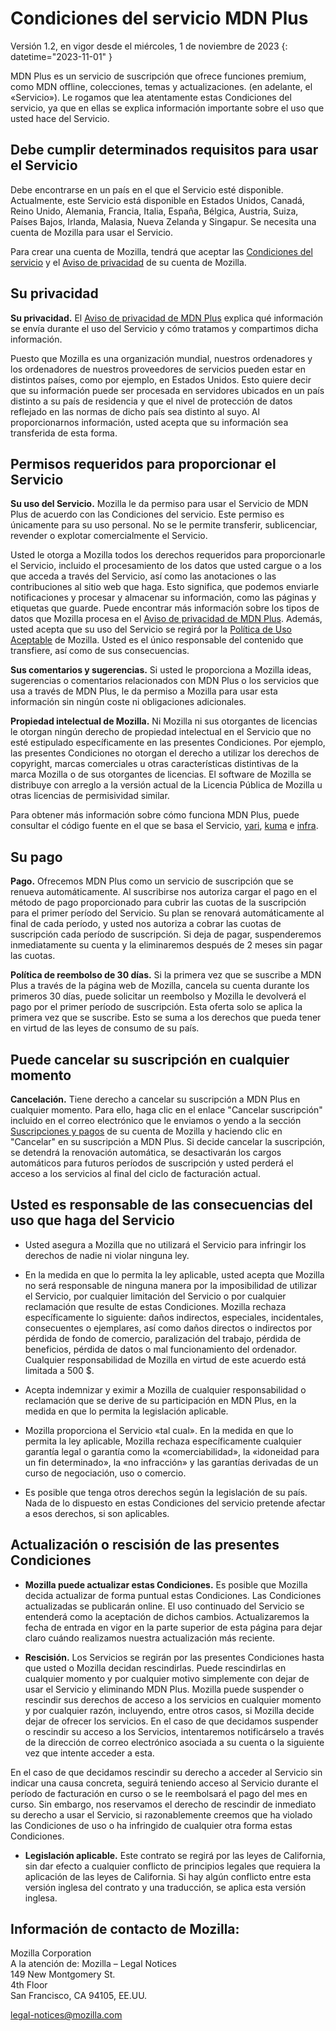 # Condiciones del servicio MDN Plus

Versión 1.2, en vigor desde el miércoles, 1 de noviembre de 2023
{: datetime="2023-11-01" }

MDN Plus es un servicio de suscripción que ofrece funciones premium, como MDN offline, colecciones, temas y actualizaciones. (en adelante, el «Servicio»). Le rogamos que lea atentamente estas Condiciones del servicio, ya que en ellas se explica información importante sobre el uso que usted hace del Servicio.

## Debe cumplir determinados requisitos para usar el Servicio

Debe encontrarse en un país en el que el Servicio esté disponible. Actualmente, este Servicio está disponible en Estados Unidos, Canadá, Reino Unido, Alemania, Francia, Italia, España, Bélgica, Austria, Suiza, Países Bajos, Irlanda, Malasia, Nueva Zelanda y Singapur. Se necesita una cuenta de Mozilla para usar el Servicio.

Para crear una cuenta de Mozilla, tendrá que aceptar las [Condiciones del servicio](https://www.mozilla.org/about/legal/terms/services/) y el [Aviso de privacidad](https://www.mozilla.org/privacy/mozilla-accounts/) de su cuenta de Mozilla.

## Su privacidad

__Su privacidad.__ El [Aviso de privacidad de MDN Plus](https://www.mozilla.org/privacy/mdn-plus/) explica qué información se envía durante el uso del Servicio y cómo tratamos y compartimos dicha información.

Puesto que Mozilla es una organización mundial, nuestros ordenadores y los ordenadores de nuestros proveedores de servicios pueden estar en distintos países, como por ejemplo, en Estados Unidos. Esto quiere decir que su información puede ser procesada en servidores ubicados en un país distinto a su país de residencia y que el nivel de protección de datos reflejado en las normas de dicho país sea distinto al suyo. Al proporcionarnos información, usted acepta que su información sea transferida de esta forma.

## Permisos requeridos para proporcionar el Servicio

__Su uso del Servicio.__ Mozilla le da permiso para usar el Servicio de MDN Plus de acuerdo con las Condiciones del servicio. Este permiso es únicamente para su uso personal. No se le permite transferir, sublicenciar, revender o explotar comercialmente el Servicio.

Usted le otorga a Mozilla todos los derechos requeridos para proporcionarle el Servicio, incluido el procesamiento de los datos que usted cargue o a los que acceda a través del Servicio, así como las anotaciones o las contribuciones al sitio web que haga. Esto significa, que podemos enviarle notificaciones y procesar y almacenar su información, como las páginas y etiquetas que guarde. Puede encontrar más información sobre los tipos de datos que Mozilla procesa en el [Aviso de privacidad de MDN Plus](https://www.mozilla.org/privacy/mdn-plus/).
Además, usted acepta que su uso del Servicio se regirá por la [Política de Uso Aceptable](https://www.mozilla.org/about/legal/acceptable-use/) de Mozilla. Usted es el único responsable del contenido que transfiere, así como de sus consecuencias.

__Sus comentarios y sugerencias.__ Si usted le proporciona a Mozilla ideas, sugerencias o comentarios relacionados con MDN Plus o los servicios que usa a través de MDN Plus, le da permiso a Mozilla para usar esta información sin ningún coste ni obligaciones adicionales.

__Propiedad intelectual de Mozilla.__ Ni Mozilla ni sus otorgantes de licencias le otorgan ningún derecho de propiedad intelectual en el Servicio que no esté estipulado específicamente en las presentes Condiciones. Por ejemplo, las presentes Condiciones no otorgan el derecho a utilizar los derechos de copyright, marcas comerciales u otras características distintivas de la marca Mozilla o de sus otorgantes de licencias. El software de Mozilla se distribuye con arreglo a la versión actual de la Licencia Pública de Mozilla u otras licencias de permisividad similar.

Para obtener más información sobre cómo funciona MDN Plus, puede consultar el código fuente en el que se basa el Servicio, [yari](https://github.com/mdn/yari), [kuma](https://github.com/mdn/kuma) e [infra](https://github.com/mdn/infra).

## Su pago

__Pago.__ Ofrecemos MDN Plus como un servicio de suscripción que se renueva automáticamente. Al suscribirse nos autoriza cargar el pago en el método de pago proporcionado para cubrir las cuotas de la suscripción para el primer período del Servicio. Su plan se renovará automáticamente al final de cada período, y usted nos autoriza a cobrar las cuotas de suscripción cada período de suscripción. Si deja de pagar, suspenderemos inmediatamente su cuenta y la eliminaremos después de 2 meses sin pagar las cuotas.

__Política de reembolso de 30 días.__ Si la primera vez que se suscribe a MDN Plus a través de la página web de Mozilla, cancela su cuenta durante los primeros 30 días, puede solicitar un reembolso y Mozilla le devolverá el pago por el primer período de suscripción. Esta oferta solo se aplica la primera vez que se suscribe. Esto se suma a los derechos que pueda tener en virtud de las leyes de consumo de su país.

## Puede cancelar su suscripción en cualquier momento

__Cancelación.__ Tiene derecho a cancelar su suscripción a MDN Plus en cualquier momento. Para ello, haga clic en el enlace "Cancelar suscripción" incluido en el correo electrónico que le enviamos o yendo a la sección [Suscripciones y pagos](https://subscriptions.firefox.com) de su cuenta de Mozilla y haciendo clic en "Cancelar" en su suscripción a MDN Plus. Si decide cancelar la suscripción, se detendrá la renovación automática, se desactivarán los cargos automáticos para futuros períodos de suscripción y usted perderá el acceso a los servicios al final del ciclo de facturación actual.

## Usted es responsable de las consecuencias del uso que haga del Servicio

* Usted asegura a Mozilla que no utilizará el Servicio para infringir los derechos de nadie ni violar ninguna ley.

* En la medida en que lo permita la ley aplicable, usted acepta que Mozilla no será responsable de ninguna manera por la imposibilidad de utilizar el Servicio, por cualquier limitación del Servicio o por cualquier reclamación que resulte de estas Condiciones. Mozilla rechaza específicamente lo siguiente: daños indirectos, especiales, incidentales, consecuentes o ejemplares, así como daños directos o indirectos por pérdida de fondo de comercio, paralización del trabajo, pérdida de beneficios, pérdida de datos o mal funcionamiento del ordenador. Cualquier responsabilidad de Mozilla en virtud de este acuerdo está limitada a 500 $.

* Acepta indemnizar y eximir a Mozilla de cualquier responsabilidad o reclamación que se derive de su participación en MDN Plus, en la medida en que lo permita la legislación aplicable.

* Mozilla proporciona el Servicio «tal cual». En la medida en que lo permita la ley aplicable, Mozilla rechaza específicamente cualquier garantía legal o garantía como la «comerciabilidad», la «idoneidad para un fin determinado», la «no infracción» y las garantías derivadas de un curso de negociación, uso o comercio.

* Es posible que tenga otros derechos según la legislación de su país. Nada de lo dispuesto en estas Condiciones del servicio pretende afectar a esos derechos, si son aplicables.

## Actualización o rescisión de las presentes Condiciones

* __Mozilla puede actualizar estas Condiciones.__ Es posible que Mozilla decida actualizar de forma puntual estas Condiciones. Las Condiciones actualizadas se publicarán online. El uso continuado del Servicio se entenderá como la aceptación de dichos cambios. Actualizaremos la fecha de entrada en vigor en la parte superior de esta página para dejar claro cuándo realizamos nuestra actualización más reciente.

* __Rescisión.__ Los Servicios se regirán por las presentes Condiciones hasta que usted o Mozilla decidan rescindirlas. Puede rescindirlas en cualquier momento y por cualquier motivo simplemente con dejar de usar el Servicio y eliminando MDN Plus. Mozilla puede suspender o rescindir sus derechos de acceso a los servicios en cualquier momento y por cualquier razón, incluyendo, entre otros casos, si Mozilla decide dejar de ofrecer los servicios. En el caso de que decidamos suspender o rescindir su acceso a los Servicios, intentaremos notificárselo a través de la dirección de correo electrónico asociada a su cuenta o la siguiente vez que intente acceder a esta.

En el caso de que decidamos rescindir su derecho a acceder al Servicio sin indicar una causa concreta, seguirá teniendo acceso al Servicio durante el período de facturación en curso o se le reembolsará el pago del mes en curso. Sin embargo, nos reservamos el derecho de rescindir de inmediato su derecho a usar el Servicio, si razonablemente creemos que ha violado las Condiciones de uso o ha infringido de cualquier otra forma estas Condiciones.

* __Legislación aplicable.__ Este contrato se regirá por las leyes de California, sin dar efecto a cualquier conflicto de principios legales que requiera la aplicación de las leyes de California. Si hay algún conflicto entre esta versión inglesa del contrato y una traducción, se aplica esta versión inglesa.

## Información de contacto de Mozilla:

Mozilla Corporation  
A la atención de: Mozilla – Legal Notices  
149 New Montgomery St.  
4th Floor  
San Francisco, CA 94105, EE.UU.  

legal-notices@mozilla.com
